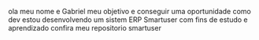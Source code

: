 ola meu nome e Gabriel
meu objetivo e conseguir uma oportunidade como dev
estou desenvolvendo um sistem ERP Smartuser com fins de estudo e aprendizado
confira meu repositorio smartuser

